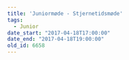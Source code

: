 ```yaml
---
title: 'Juniormøde - Stjernetidsmøde'
tags:
  - Junior
date_start: "2017-04-18T17:00:00"
date_end: "2017-04-18T19:00:00"
old_id: 6658
---
```

